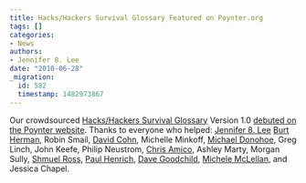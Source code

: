 ```yaml
---
title: Hacks/Hackers Survival Glossary Featured on Poynter.org
tags: []
categories:
- News
authors:
- Jennifer 8. Lee
date: "2010-06-28"
_migration:
  id: 582
  timestamp: 1482973867
---
```


Our crowdsourced [Hacks/Hackers Survival Glossary][1] Version 1.0 [debuted on the Poynter website][2]. Thanks to everyone who helped: [Jennifer 8. Lee][3] [Burt Herman][4], Robin Smail, [David Cohn][5], Michelle Minkoff, [Michael Donohoe][6], Greg Linch, John Keefe, Philip Neustrom, [Chris Amico][7], Ashley Marty, Morgan Sully, [Shmuel Ross][8], [Paul Henrich][9], [Dave Goodchild][10], [Michele McLellan][11], and Jessica Chapel.

 [1]: http://hackshackers.com/resources/hackshackers-survival-glossary/
 [2]: http://www.poynter.org/content/content_view.asp?id=185861
 [3]: http://jennifer8lee.com/ "Jennifer 8. Lee"
 [4]: http://burtherman.com/ "Burt Herman"
 [5]: http://blog.digidave.org/ "David Cohn"
 [6]: http://ifelse.org/ "Michael Donohoe"
 [7]: http://www.chrisamico.com "Chris Amico"
 [8]: http://www.linkedin.com/pub/shmuel-ross/3/6b4/597 "Shmuel Ross"
 [9]: http://twitter.com/paulhenrich "Paul Henrich"
 [10]: http://twitter.com/buddhamagnet "@buddhamagnet"
 [11]: http://www.knightdigitalmediacenter.org/leadershipblog "Michele McLellan"